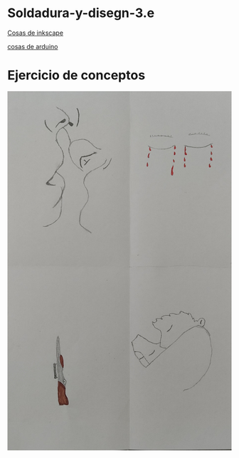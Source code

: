 # Soldadura-y-disegn-3.e

[Cosas de inkscape](https://github.com/Wesley3455/Soldadura-y-disegn-3.e/blob/main/inkscape.md#documentaci%C3%B3n-inkscape)


[cosas de arduino](https://github.com/Wesley3455/Soldadura-y-disegn-3.e/blob/main/arduino.md#documentacion-del-arduino)

# Ejercicio de conceptos

![foto](https://github.com/Wesley3455/Soldadura-y-disegn-3.e/blob/main/wesley%20dibujo.jpg)

